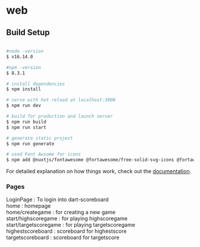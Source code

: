 # web

## Build Setup
```bash

#node -version
$ v16.14.0

#npm -version
$ 8.3.1

# install dependencies
$ npm install

# serve with hot reload at localhost:3000
$ npm run dev

# build for production and launch server
$ npm run build
$ npm run start

# generate static project
$ npm run generate

# used Font Awsome for icons
$ npm add @nuxtjs/fontawesome @fortawesome/free-solid-svg-icons @fortawesome/free-brands-svg-icons -D 

```

For detailed explanation on how things work, check out the [documentation](https://nuxtjs.org).

### Pages
LoginPage : To login into dart-scoreboard<br />
home : homepage<br />
home/creategame : for creating a new game<br />
start/highscoregame : for playing highscoregame<br />
start/targetscoregame : for playing targetscoregame<br />
highestscoreboard : scoreboard for highestscore<br />
targetscoreboard : scoreboard for targetscore<br />
